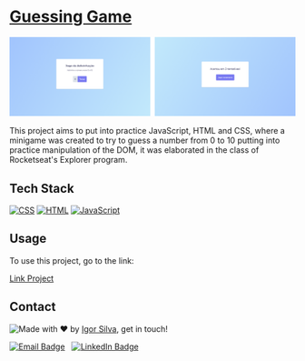 # [Guessing Game](https://igorsilvam.github.io/guessing-game)

![Project cover](img/main-img.png)

This project aims to put into practice JavaScript, HTML and CSS, where a minigame was created to try to guess a number from 0 to 10 putting into practice manipulation of the DOM, it was elaborated in the class of Rocketseat's Explorer program.

## Tech Stack

[![CSS](https://img.shields.io/badge/CSS3-1572B6?style=for-the-badge&logo=css3&logoColor=white)](https://developer.mozilla.org/pt-BR/docs/Web/CSS)
[![HTML](https://img.shields.io/badge/HTML5-E34F26?style=for-the-badge&logo=html5&logoColor=white)](https://developer.mozilla.org/pt-BR/docs/Web/HTML)
[![JavaScript](https://img.shields.io/badge/JavaScript-F7DF1E?style=for-the-badge&logo=javascript&logoColor=black)](https://developer.mozilla.org/pt-BR/docs/Web/JavaScript)

## Usage

To use this project, go to the link:

[Link Project](https://igorsilvam.github.io/guessing-game)

## Contact

<img align="left" src="https://avatars.githubusercontent.com/igorsilvam?size=70">

Made with ❤️ by [Igor Silva](https://github.com/igorsilvam), get in touch!

<a href="mailto:igoratendimento@outlook.com.br"><img src="https://img.shields.io/badge/Microsoft_Outlook-0078D4?style=for-the-badge&logo=microsoft-outlook&logoColor=white" alt="Email Badge"></a>
&nbsp;
<a href="https://www.linkedin.com/in/igor-da-silva/"><img src="https://img.shields.io/badge/LinkedIn-0077B5?style=for-the-badge&logo=linkedin&logoColor=white" alt="LinkedIn Badge"></a>
